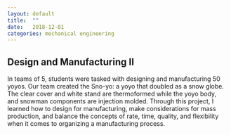 ```yaml
---
layout: default
title:  ""
date:   2018-12-01
categories: mechanical engineering
---
```


<h2>Design and Manufacturing II</h2>

<p>In teams of 5, students were tasked with designing and manufacturing 50 yoyos. Our team created the Sno-yo: a yoyo that doubled as a snow globe. The clear cover and white stand are thermoformed while the yoyo body, and snowman components are injection molded. Through this project, I learned how to design for manufacturing, make considerations for mass production, and balance the concepts of rate, time, quality, and flexibility when it comes to organizing a manufacturing process.</p>